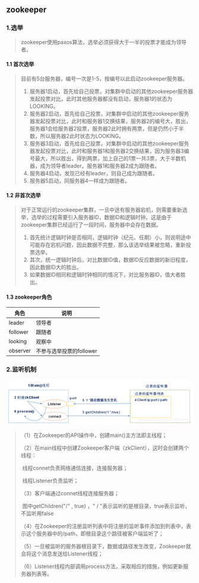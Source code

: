 ## zookeeper

### 1.选举

> zookeeper使用paxos算法，选举必须获得大于一半的投票才能成为领导者。

#### 1.1 首次选举

> 目前有5台服务器，编号一次是1-5，按编号以此启动zookeeper服务器。
>
> 1. 服务器1启动，首先给自己投票，对集群中启动的其他zookeeper服务器发起投票对比，此时其他服务器都没有启动，服务器1的状态为LOOKING。
> 2. 服务器2启动，首先给自己投票，对集群中启动的其他zookeeper服务器发起投票对比，此时和服务器1交换结果，服务器2的编号大，胜出，服务器1会给服务器2投票，服务器2此时拥有两票，但是仍然小于半数，所以服务器2此时状态为LOOKING。
> 3. 服务器3启动，首先给自己投票，对集群中启动的其他zookeeper服务器发起投票对比，此时和服务器1和服务器2交换结果，因为服务器3编号最大，所以胜出，得到两票，加上自己的1票一共3票，大于半数机器，成为领导者leader。服务器1和服务器2成为跟随者。
> 4. 服务器4启动，发现已经有leader，则自己成为跟随者。
> 5. 服务器5启动，同服务器4一样成为跟随者。

#### 1.2 非首次选举

> 对于正常运行的zookeeper集群，一旦中途有服务器宕机，则需要重新选举，选举的过程需要引入服务器ID，数据ID和逻辑时钟。这是由于zookeeper集群已经运行了一段时间，服务器中会存在数据。
>
> 1. 首先统计逻辑时钟是否相同，逻辑时钟（纪元、任期）小，则说明途中可能存在宕机问题，因此数据不完整，那么该选举结果被忽略，重新投票选举。
> 2. 其次，统一逻辑时钟后，对比数据ID值，数据ID反应数据的新旧程度，因此数据ID大的胜出。
> 3. 如果数据ID相同和逻辑时钟相同的情况下，对比服务器ID，值大者胜出。

#### 1.3 zookeeper角色

| 角色     | 说明                     |
| -------- | ------------------------ |
| leader   | 领导者                   |
| follower | 跟随者                   |
| looking  | 观察中                   |
| observer | 不参与选举投票的follower |

### 2.监听机制

![zookeeper监听原理图](zookeeper/zookeeper监听原理图.png)

> （1）在Zookeeper的API操作中，创建main()主方法即主线程；
>
> （2）在main线程中创建Zookeeper客户端（zkClient），这时会创建两个线程：
>
> ​         线程connet负责网络通信连接，连接服务器；
>
> ​         线程Listener负责监听；
>
> （3）客户端通过connet线程连接服务器；
>
> ​         图中getChildren("/" , true) ，" / "表示监听的是根目录，true表示监听，不监听用false
>
> （4）在Zookeeper的注册监听列表中将注册的监听事件添加到列表中，表示这个服务器中的/path，即根目录这个路径被客户端监听了；
>
> （5）一旦被监听的服务器根目录下，数据或路径发生改变，Zookeeper就会将这个消息发送给Listener线程；
>
> （6）Listener线程内部调用process方法，采取相应的措施，例如更新服务器列表等。
